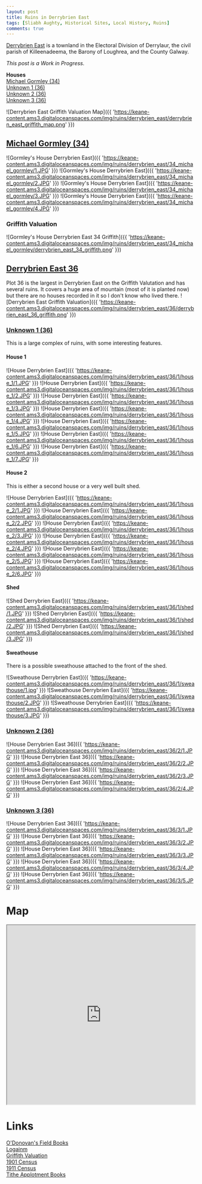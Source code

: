 ```yaml
---
layout: post
title: Ruins in Derrybrien East
tags: [Sliabh Aughty, Historical Sites, Local History, Ruins]
comments: true
---
```


[Derrybrien East](https://www.townlands.ie/galway/loughrea/killeenadeema/derrylaur/derrybrien-east/) is a townland in the Electoral Division of Derrylaur, the civil parish of Killeenadeema, the Barony of Loughrea, and the County Galway.

*This post is a Work in Progress.*

**Houses**  
[Michael Gormley (34)](#michael-gormley-34)  
[Unknown 1 (36)](#unknown-1-36)  
[Unknown 2 (36)](#unknown-2-36)  
[Unknown 3 (36)](#unknown-3-36)  

![Derrybrien East Griffith Valuation Map]({{ 'https://keane-content.ams3.digitaloceanspaces.com/img/ruins/derrybrien_east/derrybrien_east_griffith_map.png' }})

## [Michael Gormley (34)](#michael-gormley-34)
![Gormley's House Derrybrien East]({{ 'https://keane-content.ams3.digitaloceanspaces.com/img/ruins/derrybrien_east/34_michael_gormley/1.JPG' }})
![Gormley's House Derrybrien East]({{ 'https://keane-content.ams3.digitaloceanspaces.com/img/ruins/derrybrien_east/34_michael_gormley/2.JPG' }})
![Gormley's House Derrybrien East]({{ 'https://keane-content.ams3.digitaloceanspaces.com/img/ruins/derrybrien_east/34_michael_gormley/3.JPG' }})
![Gormley's House Derrybrien East]({{ 'https://keane-content.ams3.digitaloceanspaces.com/img/ruins/derrybrien_east/34_michael_gormley/4.JPG' }})

### Griffith Valuation
![Gormley's House Derrybrien East 34 Griffith]({{ 'https://keane-content.ams3.digitaloceanspaces.com/img/ruins/derrybrien_east/34_michael_gormley/derrybrien_east_34_griffith.png' }})

## [Derrybrien East 36](#derrybrien-east-36)
Plot 36 is the largest in Derrybrien East on the Griffith Valutation and has several ruins. It covers a huge area of mountain (most of it is planted now) but there are no houses recorded in it so I don't know who lived there.
![Derrybrien East Griffith Valuation]({{ 'https://keane-content.ams3.digitaloceanspaces.com/img/ruins/derrybrien_east/36/derrybrien_east_36_griffith.png' }})

### [Unknown 1 (36)](#unknown-1-36)
This is a large complex of ruins, with some interesting features.

#### House 1
![House Derrybrien East]({{ 'https://keane-content.ams3.digitaloceanspaces.com/img/ruins/derrybrien_east/36/1/house_1/1.JPG' }})
![House Derrybrien East]({{ 'https://keane-content.ams3.digitaloceanspaces.com/img/ruins/derrybrien_east/36/1/house_1/2.JPG' }})
![House Derrybrien East]({{ 'https://keane-content.ams3.digitaloceanspaces.com/img/ruins/derrybrien_east/36/1/house_1/3.JPG' }})
![House Derrybrien East]({{ 'https://keane-content.ams3.digitaloceanspaces.com/img/ruins/derrybrien_east/36/1/house_1/4.JPG' }})
![House Derrybrien East]({{ 'https://keane-content.ams3.digitaloceanspaces.com/img/ruins/derrybrien_east/36/1/house_1/5.JPG' }})
![House Derrybrien East]({{ 'https://keane-content.ams3.digitaloceanspaces.com/img/ruins/derrybrien_east/36/1/house_1/6.JPG' }})
![House Derrybrien East]({{ 'https://keane-content.ams3.digitaloceanspaces.com/img/ruins/derrybrien_east/36/1/house_1/7.JPG' }})

#### House 2
This is either a second house or a very well built shed.

![House Derrybrien East]({{ 'https://keane-content.ams3.digitaloceanspaces.com/img/ruins/derrybrien_east/36/1/house_2/1.JPG' }})
![House Derrybrien East]({{ 'https://keane-content.ams3.digitaloceanspaces.com/img/ruins/derrybrien_east/36/1/house_2/2.JPG' }})
![House Derrybrien East]({{ 'https://keane-content.ams3.digitaloceanspaces.com/img/ruins/derrybrien_east/36/1/house_2/3.JPG' }})
![House Derrybrien East]({{ 'https://keane-content.ams3.digitaloceanspaces.com/img/ruins/derrybrien_east/36/1/house_2/4.JPG' }})
![House Derrybrien East]({{ 'https://keane-content.ams3.digitaloceanspaces.com/img/ruins/derrybrien_east/36/1/house_2/5.JPG' }})
![House Derrybrien East]({{ 'https://keane-content.ams3.digitaloceanspaces.com/img/ruins/derrybrien_east/36/1/house_2/6.JPG' }})

#### Shed
![Shed Derrybrien East]({{ 'https://keane-content.ams3.digitaloceanspaces.com/img/ruins/derrybrien_east/36/1/shed/1.JPG' }})
![Shed Derrybrien East]({{ 'https://keane-content.ams3.digitaloceanspaces.com/img/ruins/derrybrien_east/36/1/shed/2.JPG' }})
![Shed Derrybrien East]({{ 'https://keane-content.ams3.digitaloceanspaces.com/img/ruins/derrybrien_east/36/1/shed/3.JPG' }})

#### Sweathouse
There is a possible sweathouse attached to the front of the shed.

![Sweathouse Derrybrien East]({{ 'https://keane-content.ams3.digitaloceanspaces.com/img/ruins/derrybrien_east/36/1/sweathouse/1.jpg' }})
![Sweathouse Derrybrien East]({{ 'https://keane-content.ams3.digitaloceanspaces.com/img/ruins/derrybrien_east/36/1/sweathouse/2.JPG' }})
![Sweathouse Derrybrien East]({{ 'https://keane-content.ams3.digitaloceanspaces.com/img/ruins/derrybrien_east/36/1/sweathouse/3.JPG' }})

### [Unknown 2 (36)](#unknown-2-36)
![House Derrybrien East 36]({{ 'https://keane-content.ams3.digitaloceanspaces.com/img/ruins/derrybrien_east/36/2/1.JPG' }})
![House Derrybrien East 36]({{ 'https://keane-content.ams3.digitaloceanspaces.com/img/ruins/derrybrien_east/36/2/2.JPG' }})
![House Derrybrien East 36]({{ 'https://keane-content.ams3.digitaloceanspaces.com/img/ruins/derrybrien_east/36/2/3.JPG' }})
![House Derrybrien East 36]({{ 'https://keane-content.ams3.digitaloceanspaces.com/img/ruins/derrybrien_east/36/2/4.JPG' }})

### [Unknown 3 (36)](#unknown-3-36)
![House Derrybrien East 36]({{ 'https://keane-content.ams3.digitaloceanspaces.com/img/ruins/derrybrien_east/36/3/1.JPG' }})
![House Derrybrien East 36]({{ 'https://keane-content.ams3.digitaloceanspaces.com/img/ruins/derrybrien_east/36/3/2.JPG' }})
![House Derrybrien East 36]({{ 'https://keane-content.ams3.digitaloceanspaces.com/img/ruins/derrybrien_east/36/3/3.JPG' }})
![House Derrybrien East 36]({{ 'https://keane-content.ams3.digitaloceanspaces.com/img/ruins/derrybrien_east/36/3/4.JPG' }})
![House Derrybrien East 36]({{ 'https://keane-content.ams3.digitaloceanspaces.com/img/ruins/derrybrien_east/36/3/5.JPG' }})

# Map
<iframe src="https://www.google.com/maps/d/embed?mid=1eVrrzxT0kD0K0aOzwzsqG_K84XQ2UghC&ehbc=2E312F" width="100%" height="480"></iframe>

# Links
[O'Donovan's Field Books](http://places.webworld.org/place/24929)  
[Logainm](https://www.logainm.ie/en/19791)  
[Griffith Valuation](https://www.askaboutireland.ie/griffith-valuation/index.xml?action=doNameSearch&PlaceID=548535&county=Galway&barony=Loughrea&parish=Killeenadeema&townland=Derrybrien,%20east)  
[1901 Census](http://www.census.nationalarchives.ie/pages/1901/Galway/Derrylaur/Derrybrien_East/)  
[1911 Census](http://www.census.nationalarchives.ie/pages/1911/Galway/Derrylaur/Derrybrien__East/)  
[Tithe Applotment Books](http://titheapplotmentbooks.nationalarchives.ie/search/tab/results.jsp?county=Galway&parish=Killeenadeema&townland=Derrybrien&search=Search)  